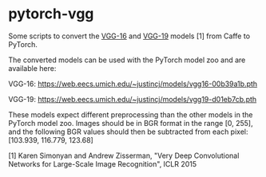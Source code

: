 # pytorch-vgg

Some scripts to convert the [VGG-16](https://gist.github.com/ksimonyan/211839e770f7b538e2d8)
and [VGG-19](https://gist.github.com/ksimonyan/3785162f95cd2d5fee77#file-readme-md) models [1] from Caffe to PyTorch.

The converted models can be used with the PyTorch model zoo and are available here:

VGG-16: https://web.eecs.umich.edu/~justincj/models/vgg16-00b39a1b.pth

VGG-19: https://web.eecs.umich.edu/~justincj/models/vgg19-d01eb7cb.pth

These models expect different preprocessing than the other models in the PyTorch model zoo.
Images should be in BGR format in the range [0, 255], and the following BGR values should then be
subtracted from each pixel: [103.939, 116.779, 123.68]

[1] Karen Simonyan and Andrew Zisserman, "Very Deep Convolutional Networks for Large-Scale Image Recognition", ICLR 2015
